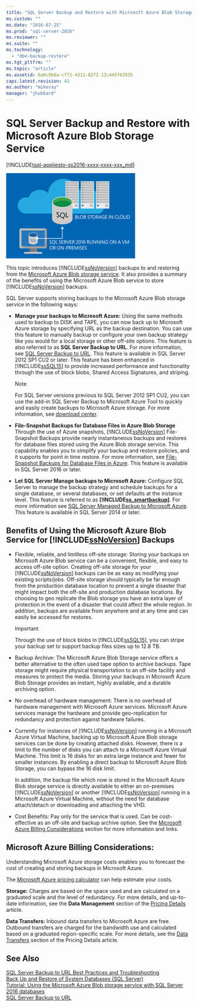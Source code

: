 ```yaml
---
title: "SQL Server Backup and Restore with Microsoft Azure Blob Storage Service | Microsoft Docs"
ms.custom: ""
ms.date: "2016-07-25"
ms.prod: "sql-server-2016"
ms.reviewer: ""
ms.suite: ""
ms.technology: 
  - "dbe-backup-restore"
ms.tgt_pltfrm: ""
ms.topic: "article"
ms.assetid: 6a0c9b6a-cf71-4311-82f2-12c445f63935
caps.latest.revision: 41
ms.author: "mikeray"
manager: "jhubbard"
---
```

# SQL Server Backup and Restore with Microsoft Azure Blob Storage Service
[!INCLUDE[tsql-appliesto-ss2016-xxxx-xxxx-xxx_md](../../database-engine/includes/tsql-appliesto-ss2016-xxxx-xxxx-xxx-md.md)]

  ![Backup to Azure blob graphic](../../relational-databases/backup-restore/media/backup-to-azure-blob-graphic.png "Backup to Azure blob graphic")  
  
 This topic introduces [!INCLUDE[ssNoVersion](../../advanced-analytics/r-services/includes/ssnoversion-md.md)] backups to and restoring from the [Microsoft Azure Blob storage service](http://www.windowsazure.com/develop/net/how-to-guides/blob-storage/). It also provides a summary of the benefits of using the Microsoft Azure Blob service to store [!INCLUDE[ssNoVersion](../../advanced-analytics/r-services/includes/ssnoversion-md.md)] backups.  
  
 SQL Server supports storing backups to the Microsoft Azure Blob storage service in the following ways:  
  
-   **Manage your backups to Microsoft Azure:** Using the same methods used to backup to DISK and TAPE, you can now back up to Microsoft Azure storage by specifying URL as the backup destination. You can use this feature to manually backup or configure your own backup strategy like you would for a local storage or other off-site options. This feature is also referred to as **SQL Server Backup to URL**. For more information, see [SQL Server Backup to URL](../../relational-databases/backup-restore/sql-server-backup-to-url.md). This feature is available in SQL Server 2012 SP1 CU2 or later. This feature has been enhanced in [!INCLUDE[ssSQL15](../../analysis-services/powershell/includes/sssql15-md.md)] to provide increased performance and functionality through the use of block blobs, Shared Access Signatures, and striping.  
  
    > [!NOTE]  
    >  For SQL Server versions previous to SQL Server 2012 SP1 CU2, you can use the add-in SQL Server Backup to Microsoft Azure Tool to quickly and easily create backups to Microsoft Azure storage. For more information, see [download center](http://go.microsoft.com/fwlink/?LinkID=324399).  
  
-   **File-Snapshot Backups for Database Files in Azure Blob Storage** Through the use of Azure snapshots, [!INCLUDE[ssNoVersion](../../advanced-analytics/r-services/includes/ssnoversion-md.md)] File-Snapshot Backups provide nearly instantaneous backups and restores for database files stored using the Azure Blob storage service. This capability enables you to simplify your backup and restore policies, and it supports for point in time restore. For more information, see [File-Snapshot Backups for Database Files in Azure](../../relational-databases/backup-restore/file-snapshot-backups-for-database-files-in-azure.md). This feature is available in SQL Server 2016 or later.  
  
-   **Let SQL Server Manage backups to Microsoft Azure:** Configure SQL Server to manage the backup strategy and schedule backups for a single database, or several databases, or set defaults at the instance level. This feature is referred to as **[!INCLUDE[ss_smartbackup](../../relational-databases/backup-restore/includes/ss-smartbackup-md.md)]**. For more information see [SQL Server Managed Backup to Microsoft Azure](../../relational-databases/backup-restore/sql-server-managed-backup-to-microsoft-azure.md). This feature is available in SQL Server 2014 or later.  
  
## Benefits of Using the Microsoft Azure Blob Service for [!INCLUDE[ssNoVersion](../../advanced-analytics/r-services/includes/ssnoversion-md.md)] Backups  
  
-   Flexible, reliable, and limitless off-site storage: Storing your backups on Microsoft Azure Blob service can be a convenient, flexible, and easy to access off-site option. Creating off-site storage for your [!INCLUDE[ssNoVersion](../../advanced-analytics/r-services/includes/ssnoversion-md.md)] backups can be as easy as modifying your existing scripts/jobs. Off-site storage should typically be far enough from the production database location to prevent a single disaster that might impact both the off-site and production database locations. By choosing to geo replicate the Blob storage you have an extra layer of protection in the event of a disaster that could affect the whole region. In addition, backups are available from anywhere and at any time and can easily be accessed for restores.  
  
    > [!IMPORTANT]  
    >  Through the use of block blobs in [!INCLUDE[ssSQL15](../../analysis-services/powershell/includes/sssql15-md.md)], you can stripe your backup set to support backup files sizes up to 12.8 TB.  
  
-   Backup Archive: The Microsoft Azure Blob Storage service offers a better alternative to the often used tape option to archive backups. Tape storage might require physical transportation to an off-site facility and measures to protect the media. Storing your backups in Microsoft Azure Blob Storage provides an instant, highly available, and a durable archiving option.  
  
-   No overhead of hardware management: There is no overhead of hardware management with Microsoft Azure services. Microsoft Azure services manage the hardware and provide geo-replication for redundancy and protection against hardware failures.  
  
-   Currently for instances of [!INCLUDE[ssNoVersion](../../advanced-analytics/r-services/includes/ssnoversion-md.md)] running in a Microsoft Azure Virtual Machine, backing up to Microsoft Azure Blob storage services can be done by creating attached disks. However, there is a limit to the number of disks you can attach to a Microsoft Azure Virtual Machine. This limit is 16 disks for an extra large instance and fewer for smaller instances. By enabling a direct backup to Microsoft Azure Blob Storage, you can bypass the 16 disk limit.  
  
     In addition, the backup file which now is stored in the Microsoft Azure Blob storage service is directly available to either an on-premises [!INCLUDE[ssNoVersion](../../advanced-analytics/r-services/includes/ssnoversion-md.md)] or another [!INCLUDE[ssNoVersion](../../advanced-analytics/r-services/includes/ssnoversion-md.md)] running in a Microsoft Azure Virtual Machine, without the need for database attach/detach or downloading and attaching the VHD.  
  
-   Cost Benefits: Pay only for the service that is used. Can be cost-effective as an off-site and backup archive option. See the [Microsoft Azure Billing Considerations](#Billing) section for more information and links.  
  
##  <a name="Billing"></a> Microsoft Azure Billing Considerations:  
 Understanding Microsoft Azure storage costs enables you to forecast the cost of creating and storing backups in Microsoft Azure.  
  
 The [Microsoft Azure pricing calculator](http://go.microsoft.com/fwlink/?LinkId=277060) can help estimate your costs.  
  
 **Storage:** Charges are based on the space used and are calculated on a graduated scale and the level of redundancy. For more details, and up-to-date information, see the **Data Management** section of the [Pricing Details](http://go.microsoft.com/fwlink/?LinkId=277059) article.  
  
 **Data Transfers:** Inbound data transfers to Microsoft Azure are free. Outbound transfers are charged for the bandwidth use and calculated based on a graduated region-specific scale. For more details, see the [Data Transfers](http://go.microsoft.com/fwlink/?LinkId=277061) section of the Pricing Details article.  
  
## See Also  
 [SQL Server Backup to URL Best Practices and Troubleshooting](../../relational-databases/backup-restore/sql-server-backup-to-url-best-practices-and-troubleshooting.md)   
 [Back Up and Restore of System Databases &#40;SQL Server&#41;](../../relational-databases/backup-restore/back-up-and-restore-of-system-databases-sql-server.md)   
 [Tutorial: Using the Microsoft Azure Blob storage service with SQL Server 2016 databases](Tutorial:%20Using%20the%20Microsoft%20Azure%20Blob%20storage%20service%20with%20SQL%20Server%202016%20databases.md)  
 [SQL Server Backup to URL](../../relational-databases/backup-restore/sql-server-backup-to-url.md)  
  
  